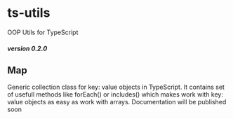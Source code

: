 # ts-utils
OOP Utils for TypeScript
##### version 0.2.0
## Map<E>
Generic collection class for key: value objects in TypeScript.
It contains set of usefull methods like forEach() or includes() which makes work with key: value objects
as easy as work with arrays.
Documentation will be published soon
